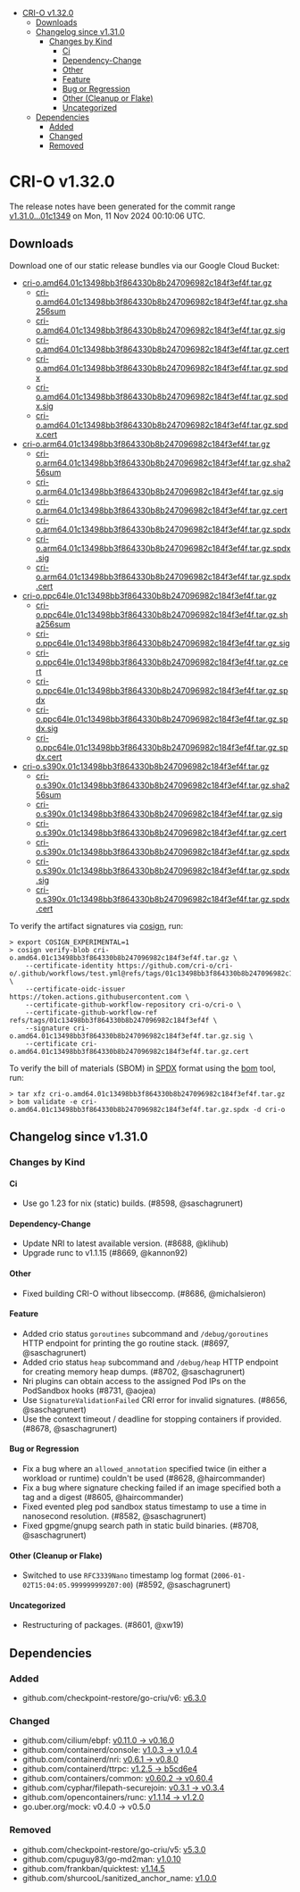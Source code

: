 - [CRI-O v1.32.0](#cri-o-v1320)
  - [Downloads](#downloads)
  - [Changelog since v1.31.0](#changelog-since-v1310)
    - [Changes by Kind](#changes-by-kind)
      - [Ci](#ci)
      - [Dependency-Change](#dependency-change)
      - [Other](#other)
      - [Feature](#feature)
      - [Bug or Regression](#bug-or-regression)
      - [Other (Cleanup or Flake)](#other-cleanup-or-flake)
      - [Uncategorized](#uncategorized)
  - [Dependencies](#dependencies)
    - [Added](#added)
    - [Changed](#changed)
    - [Removed](#removed)

# CRI-O v1.32.0

The release notes have been generated for the commit range
[v1.31.0...01c1349](https://github.com/cri-o/cri-o/compare/v1.31.0...v1.32.0) on Mon, 11 Nov 2024 00:10:06 UTC.

## Downloads

Download one of our static release bundles via our Google Cloud Bucket:

- [cri-o.amd64.01c13498bb3f864330b8b247096982c184f3ef4f.tar.gz](https://storage.googleapis.com/cri-o/artifacts/cri-o.amd64.01c13498bb3f864330b8b247096982c184f3ef4f.tar.gz)
  - [cri-o.amd64.01c13498bb3f864330b8b247096982c184f3ef4f.tar.gz.sha256sum](https://storage.googleapis.com/cri-o/artifacts/cri-o.amd64.01c13498bb3f864330b8b247096982c184f3ef4f.tar.gz.sha256sum)
  - [cri-o.amd64.01c13498bb3f864330b8b247096982c184f3ef4f.tar.gz.sig](https://storage.googleapis.com/cri-o/artifacts/cri-o.amd64.01c13498bb3f864330b8b247096982c184f3ef4f.tar.gz.sig)
  - [cri-o.amd64.01c13498bb3f864330b8b247096982c184f3ef4f.tar.gz.cert](https://storage.googleapis.com/cri-o/artifacts/cri-o.amd64.01c13498bb3f864330b8b247096982c184f3ef4f.tar.gz.cert)
  - [cri-o.amd64.01c13498bb3f864330b8b247096982c184f3ef4f.tar.gz.spdx](https://storage.googleapis.com/cri-o/artifacts/cri-o.amd64.01c13498bb3f864330b8b247096982c184f3ef4f.tar.gz.spdx)
  - [cri-o.amd64.01c13498bb3f864330b8b247096982c184f3ef4f.tar.gz.spdx.sig](https://storage.googleapis.com/cri-o/artifacts/cri-o.amd64.01c13498bb3f864330b8b247096982c184f3ef4f.tar.gz.spdx.sig)
  - [cri-o.amd64.01c13498bb3f864330b8b247096982c184f3ef4f.tar.gz.spdx.cert](https://storage.googleapis.com/cri-o/artifacts/cri-o.amd64.01c13498bb3f864330b8b247096982c184f3ef4f.tar.gz.spdx.cert)
- [cri-o.arm64.01c13498bb3f864330b8b247096982c184f3ef4f.tar.gz](https://storage.googleapis.com/cri-o/artifacts/cri-o.arm64.01c13498bb3f864330b8b247096982c184f3ef4f.tar.gz)
  - [cri-o.arm64.01c13498bb3f864330b8b247096982c184f3ef4f.tar.gz.sha256sum](https://storage.googleapis.com/cri-o/artifacts/cri-o.arm64.01c13498bb3f864330b8b247096982c184f3ef4f.tar.gz.sha256sum)
  - [cri-o.arm64.01c13498bb3f864330b8b247096982c184f3ef4f.tar.gz.sig](https://storage.googleapis.com/cri-o/artifacts/cri-o.arm64.01c13498bb3f864330b8b247096982c184f3ef4f.tar.gz.sig)
  - [cri-o.arm64.01c13498bb3f864330b8b247096982c184f3ef4f.tar.gz.cert](https://storage.googleapis.com/cri-o/artifacts/cri-o.arm64.01c13498bb3f864330b8b247096982c184f3ef4f.tar.gz.cert)
  - [cri-o.arm64.01c13498bb3f864330b8b247096982c184f3ef4f.tar.gz.spdx](https://storage.googleapis.com/cri-o/artifacts/cri-o.arm64.01c13498bb3f864330b8b247096982c184f3ef4f.tar.gz.spdx)
  - [cri-o.arm64.01c13498bb3f864330b8b247096982c184f3ef4f.tar.gz.spdx.sig](https://storage.googleapis.com/cri-o/artifacts/cri-o.arm64.01c13498bb3f864330b8b247096982c184f3ef4f.tar.gz.spdx.sig)
  - [cri-o.arm64.01c13498bb3f864330b8b247096982c184f3ef4f.tar.gz.spdx.cert](https://storage.googleapis.com/cri-o/artifacts/cri-o.arm64.01c13498bb3f864330b8b247096982c184f3ef4f.tar.gz.spdx.cert)
- [cri-o.ppc64le.01c13498bb3f864330b8b247096982c184f3ef4f.tar.gz](https://storage.googleapis.com/cri-o/artifacts/cri-o.ppc64le.01c13498bb3f864330b8b247096982c184f3ef4f.tar.gz)
  - [cri-o.ppc64le.01c13498bb3f864330b8b247096982c184f3ef4f.tar.gz.sha256sum](https://storage.googleapis.com/cri-o/artifacts/cri-o.ppc64le.01c13498bb3f864330b8b247096982c184f3ef4f.tar.gz.sha256sum)
  - [cri-o.ppc64le.01c13498bb3f864330b8b247096982c184f3ef4f.tar.gz.sig](https://storage.googleapis.com/cri-o/artifacts/cri-o.ppc64le.01c13498bb3f864330b8b247096982c184f3ef4f.tar.gz.sig)
  - [cri-o.ppc64le.01c13498bb3f864330b8b247096982c184f3ef4f.tar.gz.cert](https://storage.googleapis.com/cri-o/artifacts/cri-o.ppc64le.01c13498bb3f864330b8b247096982c184f3ef4f.tar.gz.cert)
  - [cri-o.ppc64le.01c13498bb3f864330b8b247096982c184f3ef4f.tar.gz.spdx](https://storage.googleapis.com/cri-o/artifacts/cri-o.ppc64le.01c13498bb3f864330b8b247096982c184f3ef4f.tar.gz.spdx)
  - [cri-o.ppc64le.01c13498bb3f864330b8b247096982c184f3ef4f.tar.gz.spdx.sig](https://storage.googleapis.com/cri-o/artifacts/cri-o.ppc64le.01c13498bb3f864330b8b247096982c184f3ef4f.tar.gz.spdx.sig)
  - [cri-o.ppc64le.01c13498bb3f864330b8b247096982c184f3ef4f.tar.gz.spdx.cert](https://storage.googleapis.com/cri-o/artifacts/cri-o.ppc64le.01c13498bb3f864330b8b247096982c184f3ef4f.tar.gz.spdx.cert)
- [cri-o.s390x.01c13498bb3f864330b8b247096982c184f3ef4f.tar.gz](https://storage.googleapis.com/cri-o/artifacts/cri-o.s390x.01c13498bb3f864330b8b247096982c184f3ef4f.tar.gz)
  - [cri-o.s390x.01c13498bb3f864330b8b247096982c184f3ef4f.tar.gz.sha256sum](https://storage.googleapis.com/cri-o/artifacts/cri-o.s390x.01c13498bb3f864330b8b247096982c184f3ef4f.tar.gz.sha256sum)
  - [cri-o.s390x.01c13498bb3f864330b8b247096982c184f3ef4f.tar.gz.sig](https://storage.googleapis.com/cri-o/artifacts/cri-o.s390x.01c13498bb3f864330b8b247096982c184f3ef4f.tar.gz.sig)
  - [cri-o.s390x.01c13498bb3f864330b8b247096982c184f3ef4f.tar.gz.cert](https://storage.googleapis.com/cri-o/artifacts/cri-o.s390x.01c13498bb3f864330b8b247096982c184f3ef4f.tar.gz.cert)
  - [cri-o.s390x.01c13498bb3f864330b8b247096982c184f3ef4f.tar.gz.spdx](https://storage.googleapis.com/cri-o/artifacts/cri-o.s390x.01c13498bb3f864330b8b247096982c184f3ef4f.tar.gz.spdx)
  - [cri-o.s390x.01c13498bb3f864330b8b247096982c184f3ef4f.tar.gz.spdx.sig](https://storage.googleapis.com/cri-o/artifacts/cri-o.s390x.01c13498bb3f864330b8b247096982c184f3ef4f.tar.gz.spdx.sig)
  - [cri-o.s390x.01c13498bb3f864330b8b247096982c184f3ef4f.tar.gz.spdx.cert](https://storage.googleapis.com/cri-o/artifacts/cri-o.s390x.01c13498bb3f864330b8b247096982c184f3ef4f.tar.gz.spdx.cert)

To verify the artifact signatures via [cosign](https://github.com/sigstore/cosign), run:

```console
> export COSIGN_EXPERIMENTAL=1
> cosign verify-blob cri-o.amd64.01c13498bb3f864330b8b247096982c184f3ef4f.tar.gz \
    --certificate-identity https://github.com/cri-o/cri-o/.github/workflows/test.yml@refs/tags/01c13498bb3f864330b8b247096982c184f3ef4f \
    --certificate-oidc-issuer https://token.actions.githubusercontent.com \
    --certificate-github-workflow-repository cri-o/cri-o \
    --certificate-github-workflow-ref refs/tags/01c13498bb3f864330b8b247096982c184f3ef4f \
    --signature cri-o.amd64.01c13498bb3f864330b8b247096982c184f3ef4f.tar.gz.sig \
    --certificate cri-o.amd64.01c13498bb3f864330b8b247096982c184f3ef4f.tar.gz.cert
```

To verify the bill of materials (SBOM) in [SPDX](https://spdx.org) format using the [bom](https://sigs.k8s.io/bom) tool, run:

```console
> tar xfz cri-o.amd64.01c13498bb3f864330b8b247096982c184f3ef4f.tar.gz
> bom validate -e cri-o.amd64.01c13498bb3f864330b8b247096982c184f3ef4f.tar.gz.spdx -d cri-o
```

## Changelog since v1.31.0

### Changes by Kind

#### Ci
 - Use go 1.23 for nix (static) builds. (#8598, @saschagrunert)

#### Dependency-Change
 - Update NRI to latest available version. (#8688, @klihub)
 - Upgrade runc to v1.1.15 (#8669, @kannon92)

#### Other
 - Fixed building CRI-O without libseccomp. (#8686, @michalsieron)

#### Feature
 - Added crio status `goroutines` subcommand and `/debug/goroutines` HTTP endpoint for printing the go routine stack. (#8697, @saschagrunert)
 - Added crio status `heap` subcommand and `/debug/heap` HTTP endpoint for creating memory heap dumps. (#8702, @saschagrunert)
 - Nri plugins can obtain access to the assigned Pod IPs on the PodSandbox hooks (#8731, @aojea)
 - Use `SignatureValidationFailed` CRI error for invalid signatures. (#8656, @saschagrunert)
 - Use the context timeout / deadline for stopping containers if provided. (#8678, @saschagrunert)

#### Bug or Regression
 - Fix a bug where an `allowed_annotation` specified twice (in either a workload or runtime) couldn't be used (#8628, @haircommander)
 - Fix a bug where signature checking failed if an image specified both a tag and a digest (#8605, @haircommander)
 - Fixed evented pleg pod sandbox status timestamp to use a time in nanosecond resolution. (#8582, @saschagrunert)
 - Fixed gpgme/gnupg search path in static build binaries. (#8708, @saschagrunert)

#### Other (Cleanup or Flake)
 - Switched to use `RFC3339Nano` timestamp log format (`2006-01-02T15:04:05.999999999Z07:00`) (#8592, @saschagrunert)

#### Uncategorized
 - Restructuring of packages. (#8601, @xw19)

## Dependencies

### Added
- github.com/checkpoint-restore/go-criu/v6: [v6.3.0](https://github.com/checkpoint-restore/go-criu/tree/v6.3.0)

### Changed
- github.com/cilium/ebpf: [v0.11.0 → v0.16.0](https://github.com/cilium/ebpf/compare/v0.11.0...v0.16.0)
- github.com/containerd/console: [v1.0.3 → v1.0.4](https://github.com/containerd/console/compare/v1.0.3...v1.0.4)
- github.com/containerd/nri: [v0.6.1 → v0.8.0](https://github.com/containerd/nri/compare/v0.6.1...v0.8.0)
- github.com/containerd/ttrpc: [v1.2.5 → b5cd6e4](https://github.com/containerd/ttrpc/compare/v1.2.5...b5cd6e4)
- github.com/containers/common: [v0.60.2 → v0.60.4](https://github.com/containers/common/compare/v0.60.2...v0.60.4)
- github.com/cyphar/filepath-securejoin: [v0.3.1 → v0.3.4](https://github.com/cyphar/filepath-securejoin/compare/v0.3.1...v0.3.4)
- github.com/opencontainers/runc: [v1.1.14 → v1.2.0](https://github.com/opencontainers/runc/compare/v1.1.14...v1.2.0)
- go.uber.org/mock: v0.4.0 → v0.5.0

### Removed
- github.com/checkpoint-restore/go-criu/v5: [v5.3.0](https://github.com/checkpoint-restore/go-criu/tree/v5.3.0)
- github.com/cpuguy83/go-md2man: [v1.0.10](https://github.com/cpuguy83/go-md2man/tree/v1.0.10)
- github.com/frankban/quicktest: [v1.14.5](https://github.com/frankban/quicktest/tree/v1.14.5)
- github.com/shurcooL/sanitized_anchor_name: [v1.0.0](https://github.com/shurcooL/sanitized_anchor_name/tree/v1.0.0)
